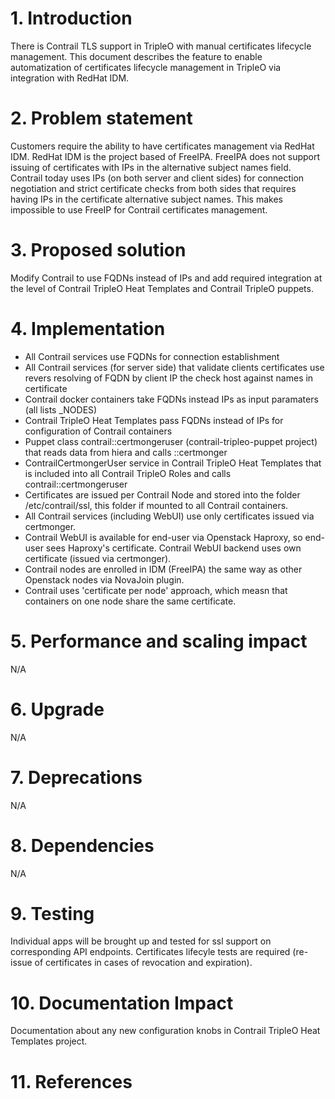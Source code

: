 # 1. Introduction
There is Contrail TLS support in TripleO with manual certificates lifecycle
management. This document describes the feature to enable automatization
of certificates lifecycle management in TripleO via integration with RedHat IDM.

# 2. Problem statement

Customers require the ability to have certificates management via RedHat IDM.
RedHat IDM is the project based of FreeIPA. FreeIPA does not support issuing
of certificates with IPs in the alternative subject names field.
Contrail today uses IPs (on both server and client sides) for connection
negotiation and strict certificate checks from both sides that requires having
IPs in the certificate alternative subject names. This makes impossible
to use FreeIP for Contrail certificates management.

# 3. Proposed solution

Modify Contrail to use FQDNs instead of IPs and add required integration at
the level of Contrail TripleO Heat Templates and Contrail TripleO puppets.

# 4. Implementation

- All Contrail services use FQDNs for connection establishment
- All Contrail services (for server side) that validate clients certificates
use revers resolving of FQDN by client IP the check host against names in certificate
- Contrail docker containers take FQDNs instead IPs as input
paramaters (all lists _NODES)
- Contrail TripleO Heat Templates pass FQDNs instead of IPs for configuration
of Contrail containers
- Puppet class contrail::certmongeruser (contrail-tripleo-puppet project) that reads
data from hiera and calls ::certmonger
- ContrailCertmongerUser service in Contrail TripleO Heat Templates that is included
into all Contrail TripleO Roles and calls contrail::certmongeruser
- Certificates are issued per Contrail Node and stored into the folder /etc/contrail/ssl,
this folder if mounted to all Contrail containers.
- All Contrail services (including WebUI) use only certificates issued via certmonger.
- Contrail WebUI is available for end-user via Openstack Haproxy, so end-user sees
Haproxy's certificate. Contrail WebUI backend uses own certificate (issued via certmonger).
- Contrail nodes are enrolled in IDM (FreeIPA) the same way as other Openstack nodes
via NovaJoin plugin.
- Contrail uses 'certificate per node' approach, which measn that containers on one node
share the same certificate.

# 5. Performance and scaling impact

N/A

# 6. Upgrade

N/A

# 7. Deprecations

N/A

# 8. Dependencies

N/A

# 9. Testing

Individual apps will be brought up and tested for ssl support on
corresponding API endpoints. Certificates lifecyle tests are required
(re-issue of certificates in cases of revocation and expiration).

# 10. Documentation Impact

Documentation about any new configuration knobs in
Contrail TripleO Heat Templates project.

# 11. References
